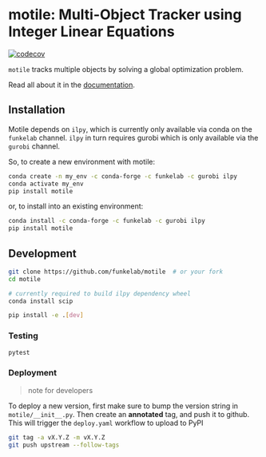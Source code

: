 # motile: Multi-Object Tracker using Integer Linear Equations

[![codecov](https://codecov.io/gh/funkelab/motile/branch/main/graph/badge.svg)](https://codecov.io/gh/funkelab/motile)

`motile` tracks multiple objects by solving a global optimization problem.

Read all about it in the [documentation](https://funkelab.github.io/motile/).

## Installation

Motile depends on `ilpy`, which is currently only available via
conda on the `funkelab` channel.  `ilpy` in turn requires
gurobi which is only available via the `gurobi` channel.

So, to create a new environment with motile:

```bash
conda create -n my_env -c conda-forge -c funkelab -c gurobi ilpy
conda activate my_env
pip install motile
```

or, to install into an existing environment:

```bash
conda install -c conda-forge -c funkelab -c gurobi ilpy
pip install motile
```

## Development

```sh
git clone https://github.com/funkelab/motile  # or your fork
cd motile

# currently required to build ilpy dependency wheel
conda install scip

pip install -e .[dev]
```

### Testing

```sh
pytest
```

### Deployment

> note for developers

To deploy a new version, first make sure to bump the version string in
`motile/__init__.py`.  Then create an **annotated** tag, and push it to github.
This will trigger the `deploy.yaml` workflow to upload to PyPI

```bash
git tag -a vX.Y.Z -m vX.Y.Z
git push upstream --follow-tags
```
